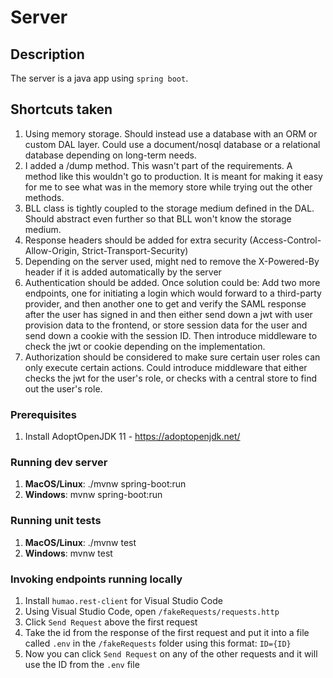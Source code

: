 # Server

## Description

The server is a java app using `spring boot`.

## Shortcuts taken
1. Using memory storage. Should instead use a database with an ORM or custom DAL layer. Could use a document/nosql database or a relational database depending on long-term needs.
1. I added a /dump method. This wasn't part of the requirements. A method like this wouldn't go to production. It is meant for making it easy for me to see what was in the memory store while trying out the other methods.
1. BLL class is tightly coupled to the storage medium defined in the DAL. Should abstract even further so that BLL won't know the storage medium.
1. Response headers should be added for extra security (Access-Control-Allow-Origin, Strict-Transport-Security)
1. Depending on the server used, might ned to remove the X-Powered-By header if it is added automatically by the server
1. Authentication should be added. Once solution could be: Add two more endpoints, one for initiating a login which would forward to a third-party provider, and then another one to get and verify the SAML response after the user has signed in and then either send down a jwt with user provision data to the frontend, or store session data for the user and send down a cookie with the session ID. Then introduce middleware to check the jwt or cookie depending on the implementation.
1. Authorization should be considered to make sure certain user roles can only execute certain actions. Could introduce middleware that either checks the jwt for the user's role, or checks with a central store to find out the user's role.

### Prerequisites
1. Install AdoptOpenJDK 11 - https://adoptopenjdk.net/

### Running dev server
1. **MacOS/Linux**: ./mvnw spring-boot:run
1. **Windows**: mvnw spring-boot:run

### Running unit tests
1. **MacOS/Linux**: ./mvnw test
1. **Windows**: mvnw test

### Invoking endpoints running locally
1. Install `humao.rest-client` for Visual Studio Code
1. Using Visual Studio Code, open `/fakeRequests/requests.http`
1. Click `Send Request` above the first request
1. Take the id from the response of the first request and put it into a file called `.env` in the `/fakeRequests` folder using this format: `ID={ID}`
1. Now you can click `Send Request` on any of the other requests and it will use the ID from the `.env` file